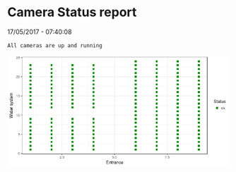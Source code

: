 Camera Status report
================
17/05/2017 - 07:40:08

    All cameras are up and running

![](camreport_files/figure-markdown_github/unnamed-chunk-2-1.png)
